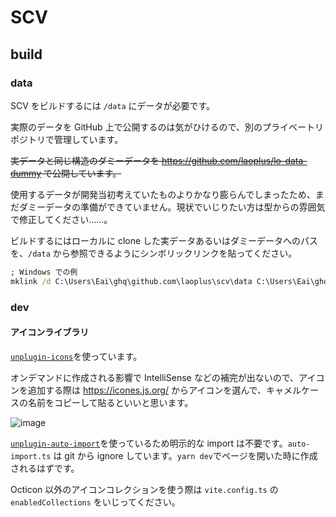 # SCV

## build

### data

SCV をビルドするには `/data` にデータが必要です。

実際のデータを GitHub 上で公開するのは気がひけるので、別のプライベートリポジトリで管理しています。

~~実データと同じ構造のダミーデータを https://github.com/laoplus/lo-data-dummy で公開しています。~~

使用するデータが開発当初考えていたものよりかなり膨らんでしまったため、まだダミーデータの準備ができていません。現状でいじりたい方は型からの雰囲気で修正してください……。

ビルドするにはローカルに clone した実データあるいはダミーデータへのパスを、`/data` から参照できるようにシンボリックリンクを貼ってください。

```cmd
; Windows での例
mklink /d C:\Users\Eai\ghq\github.com\laoplus\scv\data C:\Users\Eai\ghq\github.com\laoplus\lo-data
```

### dev

#### アイコンライブラリ

[`unplugin-icons`](https://github.com/antfu/unplugin-icons)を使っています。

オンデマンドに作成される影響で IntelliSense などの補完が出ないので、アイコンを追加する際は https://icones.js.org/ からアイコンを選んで、キャメルケースの名前をコピーして貼るといいと思います。

![image](https://user-images.githubusercontent.com/3516343/179745714-764b45c6-d934-439c-bafc-173f5e4cb697.png)

[`unplugin-auto-import`](https://github.com/antfu/unplugin-auto-import)を使っているため明示的な import は不要です。`auto-import.ts` は git から ignore しています。`yarn dev`でページを開いた時に作成されるはずです。

Octicon 以外のアイコンコレクションを使う際は `vite.config.ts` の `enabledCollections` をいじってください。
